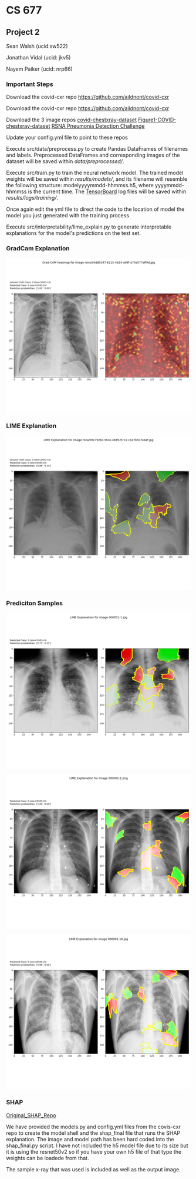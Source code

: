 # CS 677

## Project 2

Sean Walsh (ucid:sw522)

Jonathan Vidal (ucid: jkv5)

Nayem Paiker (ucid: nrp66)

### Important Steps

Download the covid-cxr repo
https://github.com/aildnont/covid-cxr

Download the covid-cxr repo
https://github.com/aildnont/covid-cxr

Download the 3 image repos
[covid-chestxray-dataset](https://github.com/ieee8023/covid-chestxray-dataset)
[Figure1-COVID-chestxray-dataset](https://github.com/agchung/Figure1-COVID-chestxray-dataset)
[RSNA Pneumonia Detection Challenge](https://www.kaggle.com/c/rsna-pneumonia-detection-challenge)

Update your config.yml file to point to these repos

Execute src/data/preprocess.py to create Pandas
DataFrames of filenames and labels. Preprocessed DataFrames and
corresponding images of the dataset will be saved within
_data/preprocessed/_.

Execute src/train.py to train the neural network model.
The trained model weights will be saved within _results/models/_, and
its filename will resemble the following structure:
modelyyyymmdd-hhmmss.h5, where yyyymmdd-hhmmss is the current time.
The [TensorBoard](https://www.tensorflow.org/tensorboard) log files
will be saved within _results/logs/training/_.
   
Once again edit the yml file to direct the code to the location of model 
the model you just generated with the training process

Execute src/interpretability/lime_explain.py to generate
interpretable explanations for the model's predictions on the test
set. 

### GradCam Explanation

![GradCam_Image](Part_1_LIME_And_GradCam_Results/gradcam_explanation.png)

### LIME Explanation

![LIME_Image](Part_1_LIME_And_GradCam_Results/lime_explanation.png)


### Prediciton Samples

![000001-1_jpg](Part_1_LIME_And_GradCam_Results/Predictions/000001-1.jpg_exp_20201114-010119.png)

![000001-1_png](Part_1_LIME_And_GradCam_Results/Predictions/000001-1.png_exp_20201114-010148.png)

![000001-10_jpg](Part_1_LIME_And_GradCam_Results/Predictions/000001-10.jpg_exp_20201114-010134.png)

### SHAP

[Original_SHAP_Repo](https://github.com/slundberg/shap)

We have provided the models.py and config.yml files from the covis-cxr repo to create the model
shell and the shap_final file that runs the SHAP explanation.  The image and model path has
been hard coded into the shap_final.py script.  I have not included the h5 model file due to its
size but it is using the resnet50v2 so if you have your own h5 file of that type the weights
can be loadede from that.

The sample x-ray that was used is included as well as the output image.

